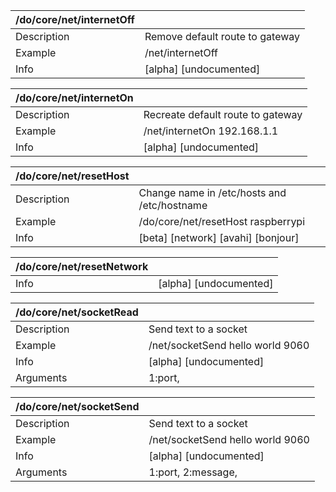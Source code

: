 | /do/core/net/internetOff   |                                 |
|:---------------------------|:--------------------------------|
| Description                | Remove default route to gateway |
| Example                    | /net/internetOff                |
| Info                       | [alpha] [undocumented]          |

| /do/core/net/internetOn   |                                   |
|:--------------------------|:----------------------------------|
| Description               | Recreate default route to gateway |
| Example                   | /net/internetOn 192.168.1.1       |
| Info                      | [alpha] [undocumented]            |

| /do/core/net/resetHost   |                                             |
|:-------------------------|:--------------------------------------------|
| Description              | Change name in /etc/hosts and /etc/hostname |
| Example                  | /do/core/net/resetHost raspberrypi          |
| Info                     | [beta] [network] [avahi] [bonjour]          |

| /do/core/net/resetNetwork   |                        |
|:----------------------------|:-----------------------|
| Info                        | [alpha] [undocumented] |

| /do/core/net/socketRead   |                                  |
|:--------------------------|:---------------------------------|
| Description               | Send text to a socket            |
| Example                   | /net/socketSend hello world 9060 |
| Info                      | [alpha] [undocumented]           |
| Arguments                 | 1:port,                          |

| /do/core/net/socketSend   |                                  |
|:--------------------------|:---------------------------------|
| Description               | Send text to a socket            |
| Example                   | /net/socketSend hello world 9060 |
| Info                      | [alpha] [undocumented]           |
| Arguments                 | 1:port, 2:message,               |

